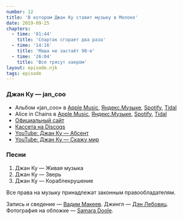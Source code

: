 ```yaml
---
number: 12
title: 'В котором Джан Ку ставит музыку в Молоке'
date: 2019-09-25
chapters:
  - time: '01:44'
    title: 'Спартак сгорает два раза'
  - time: '14:16'
    title: 'Маша не застаёт 90-е'
  - time: '26:04'
    title: 'Все трясут хаером'
layout: episode.njk
tags: episode
---
```


### Джан Ку — jan_coo

- Альбом «jan_coo» в
  [Apple Music](https://music.apple.com/album/1363147854),
  [Яндекс.Музыке](https://music.yandex.ru/album/759477),
  [Spotify](https://open.spotify.com/album/11BBtnCUSVBe0ikLA5p95v),
  [Tidal](https://tidal.com/browse/album/86375334)
- Alice in Chains в
  [Apple Music](https://music.apple.com/artist/462221),
  [Яндекс.Музыке](https://music.yandex.ru/artist/112486),
  [Spotify](https://open.spotify.com/artist/64tNsm6TnZe2zpcMVMOoHL),
  [Tidal](https://tidal.com/browse/artist/608)
- [Официальный сайт](http://jancoo.ru/)
- [Кассета на Discogs](https://www.discogs.com/release/3741630)
- [YouTube: Джан Ку — Абсент](https://youtu.be/h1_FKJmLZ9E)
- [YouTube: Джан Ку — Скажу мир](https://youtu.be/vrMSnk9i5qQ)

### Песни

1. Джан Ку — Живая музыка
2. Джан Ку — Зверь
3. Джан Ку — Кораблекрушение

Все права на музыку принадлежат законным правообладателям.

Запись и сведение — [Вадим Макеев](https://twitter.com/pepelsbey).
Джингл — [Дэн Лебовиц](https://www.youtube.com/channel/UC38A5qHrlc_Zgua7vL4b96w).
Фотография на обложке — [Samara Doole](https://unsplash.com/photos/T8-kfC8W4b8).
